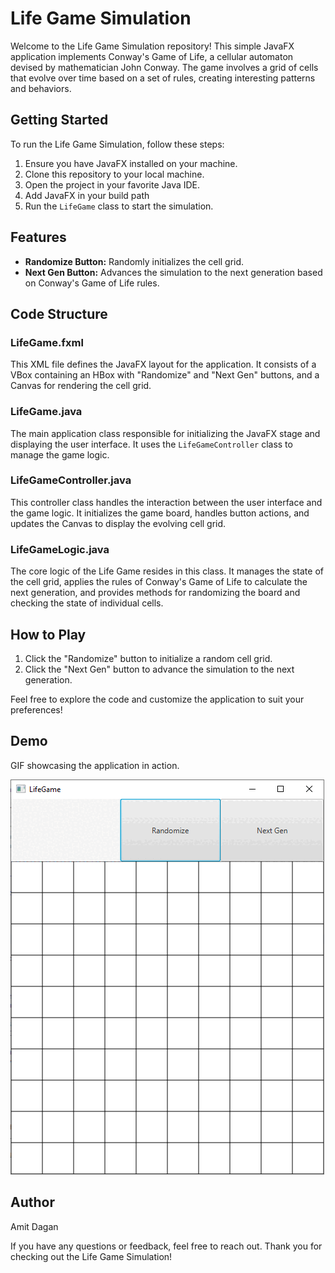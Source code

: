 # Life Game Simulation

Welcome to the Life Game Simulation repository! This simple JavaFX application implements Conway's Game of Life, a cellular automaton devised by mathematician John Conway. The game involves a grid of cells that evolve over time based on a set of rules, creating interesting patterns and behaviors.

## Getting Started

To run the Life Game Simulation, follow these steps:

1. Ensure you have JavaFX installed on your machine.
2. Clone this repository to your local machine.
3. Open the project in your favorite Java IDE.
4. Add JavaFX in your build path
5. Run the `LifeGame` class to start the simulation.

## Features

- **Randomize Button:** Randomly initializes the cell grid.
- **Next Gen Button:** Advances the simulation to the next generation based on Conway's Game of Life rules.

## Code Structure

### LifeGame.fxml

This XML file defines the JavaFX layout for the application. It consists of a VBox containing an HBox with "Randomize" and "Next Gen" buttons, and a Canvas for rendering the cell grid.

### LifeGame.java

The main application class responsible for initializing the JavaFX stage and displaying the user interface. It uses the `LifeGameController` class to manage the game logic.

### LifeGameController.java

This controller class handles the interaction between the user interface and the game logic. It initializes the game board, handles button actions, and updates the Canvas to display the evolving cell grid.

### LifeGameLogic.java

The core logic of the Life Game resides in this class. It manages the state of the cell grid, applies the rules of Conway's Game of Life to calculate the next generation, and provides methods for randomizing the board and checking the state of individual cells.

## How to Play

1. Click the "Randomize" button to initialize a random cell grid.
2. Click the "Next Gen" button to advance the simulation to the next generation.

Feel free to explore the code and customize the application to suit your preferences!

## Demo

GIF showcasing the application in action.

![Demo](/demo.gif)

## Author

Amit Dagan

If you have any questions or feedback, feel free to reach out. Thank you for checking out the Life Game Simulation!
